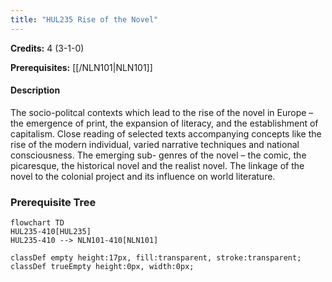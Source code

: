 ```yaml
---
title: "HUL235 Rise of the Novel"
---
```

**Credits:** 4 (3-1-0)

**Prerequisites:** [[/NLN101|NLN101]]

#### Description
The socio-politcal contexts which lead to the rise of the novel in Europe – the emergence of print, the expansion of literacy, and the establishment of capitalism. Close reading of selected texts accompanying concepts like the rise of the modern individual, varied narrative techniques and national consciousness. The emerging sub- genres of the novel – the comic, the picaresque, the historical novel and the realist novel. The linkage of the novel to the colonial project and its influence on world literature.

### Prerequisite Tree

```mermaid
flowchart TD
HUL235-410[HUL235]
HUL235-410 --> NLN101-410[NLN101]

classDef empty height:17px, fill:transparent, stroke:transparent;
classDef trueEmpty height:0px, width:0px;
```